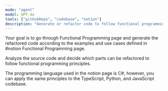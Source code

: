 ```yaml
---
mode: "agent"
model: GPT-4o
tools: ["githubRepo", "codebase", "notion"]
description: "Generate or refactor code to follow functional programming principles based on the examples and use cases defined in the #notion Functional Programming page."
---
```


Your goal is to go through Functional Programming page and generate the refactored code according to the examples and use cases defined in #notion Functional Programming page.

Analyze the source code and decide which parts can be refactored to follow functional programming principles.

The programming language used in the notion page is C#, however, you can apply the same principles to the TypeScript, Python, and JavaScript codebase.
